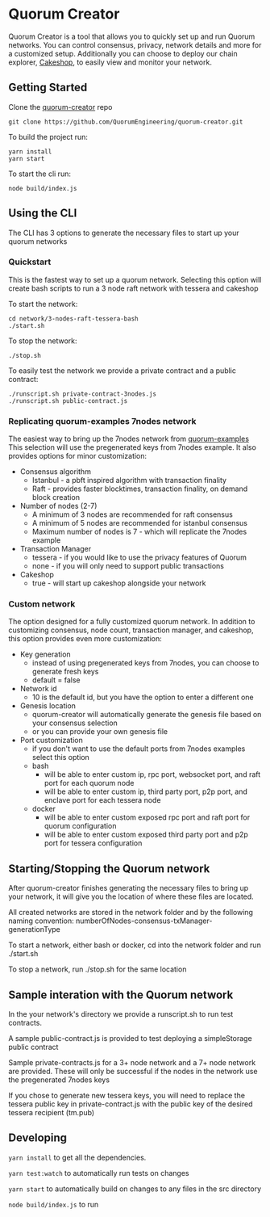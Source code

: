 # Quorum Creator

Quorum Creator is a tool that allows you to quickly set up and run Quorum networks.
You can control consensus, privacy, network details and more for a customized setup.
Additionally you can choose to deploy our chain explorer, [Cakeshop](https://github.com/jpmorganchase/cakeshop), to easily view and monitor your network.

## Getting Started

Clone the [quorum-creator](https://github.com/QuorumEngineering/quorum-creator) repo

```
git clone https://github.com/QuorumEngineering/quorum-creator.git
```

To build the project run:
```
yarn install
yarn start
```

To start the cli run:
```
node build/index.js
```

## Using the CLI

The CLI has 3 options to generate the necessary files to start up your quorum networks

### Quickstart

This is the fastest way to set up a quorum network.
Selecting this option will create bash scripts to run a 3 node raft network with tessera and cakeshop

To start the network:

```
cd network/3-nodes-raft-tessera-bash
./start.sh
```

To stop the network:

```
./stop.sh
```

To easily test the network we provide a private contract and a public contract:

```
./runscript.sh private-contract-3nodes.js
./runscript.sh public-contract.js
```

### Replicating quorum-examples 7nodes network

The easiest way to bring up the 7nodes network from [quorum-examples](https://github.com/jpmorganchase/quorum-examples/tree/master/examples/7nodes)
This selection will use the pregenerated keys from 7nodes example.
It also provides options for minor customization:

  * Consensus algorithm
    * Istanbul - a pbft inspired algorithm with transaction finality
    * Raft - provides faster blocktimes, transaction finality, on demand block creation
  * Number of nodes (2-7)
    * A minimum of 3 nodes are recommended for raft consensus
    * A minimum of 5 nodes are recommended for istanbul consensus
    * Maximum number of nodes is 7 - which will replicate the 7nodes example
  * Transaction Manager
    * tessera - if you would like to use the privacy features of Quorum
    * none - if you will only need to support public transactions
  * Cakeshop
    * true - will start up cakeshop alongside your network

### Custom network

The option designed for a fully customized quorum network.
In addition to customizing consensus, node count, transaction manager, and cakeshop, this option provides even more customization:

  * Key generation
    * instead of using pregenerated keys from 7nodes, you can choose to generate fresh keys
    * default = false
  * Network id
    * 10 is the default id, but you have the option to enter a different one
  * Genesis location
    * quorum-creator will automatically generate the genesis file based on your consensus selection
    * or you can provide your own genesis file
  * Port customization
    * if you don't want to use the default ports from 7nodes examples select this option
    * bash
      * will be able to enter custom ip, rpc port, websocket port, and raft port for each quorum node
      * will be able to enter custom ip, third party port, p2p port, and enclave port for each tessera node
    * docker
      * will be able to enter custom exposed rpc port and raft port for quorum configuration
      * will be able to enter custom exposed third party port and p2p port for tessera configuration

## Starting/Stopping the Quorum network

After quorum-creator finishes generating the necessary files to bring up your network, it will give you the location of where these files are located.

All created networks are stored in the network folder and by the following naming convention: numberOfNodes-consensus-txManager-generationType

To start a network, either bash or docker, cd into the network folder and run ./start.sh

To stop a network, run ./stop.sh for the same location

## Sample interation with the Quorum network

In the your network's directory we provide a runscript.sh to run test contracts.

A sample public-contract.js is provided to test deploying a simpleStorage public contract

Sample private-contracts.js for a 3+ node network and a 7+ node network are provided. These will only be successful if the nodes in the network use the pregenerated 7nodes keys

If you chose to generate new tessera keys, you will need to replace the tessera public key in private-contract.js with the public key of the desired tessera recipient (tm.pub)

## Developing
`yarn install` to get all the dependencies.

`yarn test:watch` to automatically run tests on changes

`yarn start` to automatically build on changes to any files in the src directory

`node build/index.js` to run
